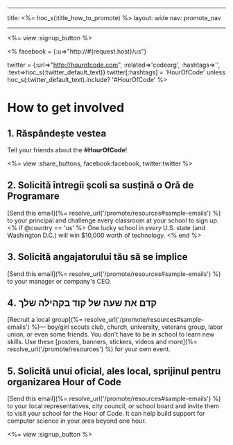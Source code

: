 * * *

title: <%= hoc_s(:title_how_to_promote) %> layout: wide nav: promote_nav

* * *

<%= view :signup_button %>

<% facebook = {:u=>"http://#{request.host}/us"}

twitter = {:url=>"http://hourofcode.com", :related=>'codeorg', :hashtags=>'', :text=>hoc_s(:twitter_default_text)} twitter[:hashtags] = 'HourOfCode' unless hoc_s(:twitter_default_text).include? '#HourOfCode' %>

# How to get involved

## 1. Răspândește vestea

Tell your friends about the **#HourOfCode**!

<%= view :share_buttons, facebook:facebook, twitter:twitter %>

## 2. Solicită întregii şcoli sa susțină o Oră de Programare

[Send this email](%= resolve_url('/promote/resources#sample-emails') %) to your principal and challenge every classroom at your school to sign up. <% if @country == 'us' %> One lucky school in *every* U.S. state (and Washington D.C.) will win $10,000 worth of technology. <% end %>

## 3. Solicită angajatorului tău să se implice

[Send this email](%= resolve_url('/promote/resources#sample-emails') %) to your manager or company's CEO.

## 4. קדם את שעה של קוד בקהילה שלך

[Recruit a local group](%= resolve_url('/promote/resources#sample-emails') %)— boy/girl scouts club, church, university, veterans group, labor union, or even some friends. You don't have to be in school to learn new skills. Use these [posters, banners, stickers, videos and more](%= resolve_url('/promote/resources') %) for your own event.

## 5. Solicită unui oficial, ales local, sprijinul pentru organizarea Hour of Code

[Send this email](%= resolve_url('/promote/resources#sample-emails') %) to your local representatives, city council, or school board and invite them to visit your school for the Hour of Code. It can help build support for computer science in your area beyond one hour.

<%= view :signup_button %>